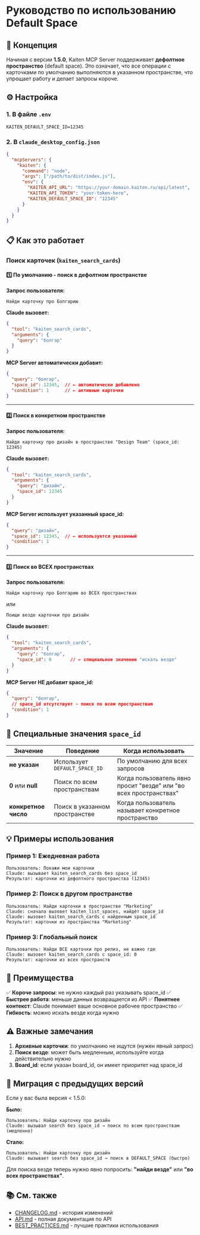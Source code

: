 # Руководство по использованию Default Space

## 🎯 Концепция

Начиная с версии **1.5.0**, Kaiten MCP Server поддерживает **дефолтное пространство** (default space). Это означает, что все операции с карточками по умолчанию выполняются в указанном пространстве, что упрощает работу и делает запросы короче.

## ⚙️ Настройка

### 1. В файле `.env`

```env
KAITEN_DEFAULT_SPACE_ID=12345
```

### 2. В `claude_desktop_config.json`

```json
{
  "mcpServers": {
    "kaiten": {
      "command": "node",
      "args": ["/path/to/dist/index.js"],
      "env": {
        "KAITEN_API_URL": "https://your-domain.kaiten.ru/api/latest",
        "KAITEN_API_TOKEN": "your-token-here",
        "KAITEN_DEFAULT_SPACE_ID": "12345"
      }
    }
  }
}
```

## 📋 Как это работает

### Поиск карточек (`kaiten_search_cards`)

#### 1️⃣ **По умолчанию - поиск в дефолтном пространстве**

**Запрос пользователя:**
```
Найди карточку про Болгарию
```

**Claude вызовет:**
```json
{
  "tool": "kaiten_search_cards",
  "arguments": {
    "query": "болгар"
  }
}
```

**MCP Server автоматически добавит:**
```json
{
  "query": "болгар",
  "space_id": 12345,  // ← автоматически добавлено
  "condition": 1      // ← активные карточки
}
```

---

#### 2️⃣ **Поиск в конкретном пространстве**

**Запрос пользователя:**
```
Найди карточку про дизайн в пространстве "Design Team" (space_id: 12345)
```

**Claude вызовет:**
```json
{
  "tool": "kaiten_search_cards",
  "arguments": {
    "query": "дизайн",
    "space_id": 12345
  }
}
```

**MCP Server использует указанный space_id:**
```json
{
  "query": "дизайн",
  "space_id": 12345,  // ← используется указанный
  "condition": 1
}
```

---

#### 3️⃣ **Поиск во ВСЕХ пространствах**

**Запрос пользователя:**
```
Найди карточку про Болгарию во ВСЕХ пространствах
```
или
```
Поищи везде карточки про дизайн
```

**Claude вызовет:**
```json
{
  "tool": "kaiten_search_cards",
  "arguments": {
    "query": "болгар",
    "space_id": 0       // ← специальное значение "искать везде"
  }
}
```

**MCP Server НЕ добавит space_id:**
```json
{
  "query": "болгар",
  // space_id отсутствует - поиск по всем пространствам
  "condition": 1
}
```

## 🔑 Специальные значения `space_id`

| Значение | Поведение | Когда использовать |
|----------|-----------|-------------------|
| **не указан** | Использует `DEFAULT_SPACE_ID` | По умолчанию для всех запросов |
| **0** или **null** | Поиск по всем пространствам | Когда пользователь явно просит "везде" или "во всех пространствах" |
| **конкретное число** | Поиск в указанном пространстве | Когда пользователь называет конкретное пространство |

## 💡 Примеры использования

### Пример 1: Ежедневная работа

```
Пользователь: Покажи мои карточки
Claude: вызывает kaiten_search_cards без space_id
Результат: карточки из дефолтного пространства (12345)
```

### Пример 2: Поиск в другом пространстве

```
Пользователь: Найди карточки в пространстве "Marketing"
Claude: сначала вызовет kaiten_list_spaces, найдёт space_id
Claude: вызовет kaiten_search_cards с найденным space_id
Результат: карточки из пространства "Marketing"
```

### Пример 3: Глобальный поиск

```
Пользователь: Найди ВСЕ карточки про релиз, не важно где
Claude: вызовет kaiten_search_cards с space_id: 0
Результат: карточки из всех пространств
```

## 🎨 Преимущества

✅ **Короче запросы**: не нужно каждый раз указывать space_id
✅ **Быстрее работа**: меньше данных возвращается из API
✅ **Понятнее контекст**: Claude понимает ваше основное рабочее пространство
✅ **Гибкость**: можно искать везде когда нужно

## ⚠️ Важные замечания

1. **Архивные карточки**: по умолчанию не ищутся (нужен явный запрос)
2. **Поиск везде**: может быть медленным, используйте когда действительно нужно
3. **Board_id**: если указан board_id, он имеет приоритет над space_id

## 🔄 Миграция с предыдущих версий

Если у вас была версия < 1.5.0:

**Было:**
```
Пользователь: Найди карточку про дизайн
Claude: вызывал search без space_id → поиск по всем пространствам (медленно)
```

**Стало:**
```
Пользователь: Найди карточку про дизайн
Claude: вызывает search без space_id → поиск в DEFAULT_SPACE (быстро)
```

Для поиска везде теперь нужно явно попросить: **"найди везде"** или **"во всех пространствах"**.

## 📚 См. также

- [CHANGELOG.md](./CHANGELOG.md) - история изменений
- [API.md](./API.md) - полная документация по API
- [BEST_PRACTICES.md](./BEST_PRACTICES.md) - лучшие практики использования
